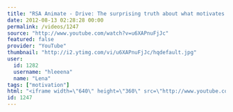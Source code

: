 ```yaml
---
title: "RSA Animate - Drive: The surprising truth about what motivates us"
date: 2012-08-13 02:28:28 00:00
permalink: /videos/1247
source: "http://www.youtube.com/watch?v=u6XAPnuFjJc"
featured: false
provider: "YouTube"
thumbnail: "http://i2.ytimg.com/vi/u6XAPnuFjJc/hqdefault.jpg"
user:
  id: 1282
  username: "hleeena"
  name: "Lena"
tags: ["motivation"]
html: "<iframe width=\"640\" height=\"360\" src=\"http://www.youtube.com/embed/u6XAPnuFjJc?wmode=transparent&fs=1&feature=oembed\" frameborder=\"0\" allowfullscreen></iframe>"
id: 1247
---
```


